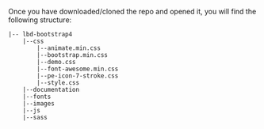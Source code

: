 Once you have downloaded/cloned the repo and opened it, you will find the following structure:

```
|-- lbd-bootstrap4
	|--css
		|--animate.min.css
		|--bootstrap.min.css
		|--demo.css
		|--font-awesome.min.css
		|--pe-icon-7-stroke.css
		|--style.css
	|--documentation
	|--fonts
	|--images
	|--js
	|--sass

```